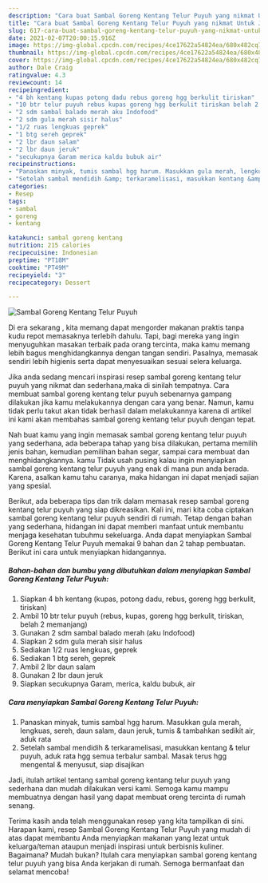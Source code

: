 ```yaml
---
description: "Cara buat Sambal Goreng Kentang Telur Puyuh yang nikmat Untuk Jualan"
title: "Cara buat Sambal Goreng Kentang Telur Puyuh yang nikmat Untuk Jualan"
slug: 617-cara-buat-sambal-goreng-kentang-telur-puyuh-yang-nikmat-untuk-jualan
date: 2021-02-07T20:00:15.916Z
image: https://img-global.cpcdn.com/recipes/4ce17622a54824ea/680x482cq70/sambal-goreng-kentang-telur-puyuh-foto-resep-utama.jpg
thumbnail: https://img-global.cpcdn.com/recipes/4ce17622a54824ea/680x482cq70/sambal-goreng-kentang-telur-puyuh-foto-resep-utama.jpg
cover: https://img-global.cpcdn.com/recipes/4ce17622a54824ea/680x482cq70/sambal-goreng-kentang-telur-puyuh-foto-resep-utama.jpg
author: Dale Craig
ratingvalue: 4.3
reviewcount: 14
recipeingredient:
- "4 bh kentang kupas potong dadu rebus goreng hgg berkulit tiriskan"
- "10 btr telur puyuh rebus kupas goreng hgg berkulit tiriskan belah 2 memanjang"
- "2 sdm sambal balado merah aku Indofood"
- "2 sdm gula merah sisir halus"
- "1/2 ruas lengkuas geprek"
- "1 btg sereh geprek"
- "2 lbr daun salam"
- "2 lbr daun jeruk"
- "secukupnya Garam merica kaldu bubuk air"
recipeinstructions:
- "Panaskan minyak, tumis sambal hgg harum. Masukkan gula merah, lengkuas, sereh, daun salam, daun jeruk, tumis &amp; tambahkan sedikit air, aduk rata"
- "Setelah sambal mendidih &amp; terkaramelisasi, masukkan kentang &amp; telur puyuh, aduk rata hgg semua terbalur sambal. Masak terus hgg mengental &amp; menyusut, siap disajikan"
categories:
- Resep
tags:
- sambal
- goreng
- kentang

katakunci: sambal goreng kentang 
nutrition: 215 calories
recipecuisine: Indonesian
preptime: "PT18M"
cooktime: "PT49M"
recipeyield: "3"
recipecategory: Dessert

---
```



![Sambal Goreng Kentang Telur Puyuh](https://img-global.cpcdn.com/recipes/4ce17622a54824ea/680x482cq70/sambal-goreng-kentang-telur-puyuh-foto-resep-utama.jpg)

Di era  sekarang , kita memang dapat mengorder makanan praktis tanpa kudu repot memasaknya terlebih dahulu. Tapi, bagi mereka yang ingin menyuguhkan masakan terbaik pada orang tercinta, maka kamu memang lebih bagus menghidangkannya dengan tangan sendiri. Pasalnya, memasak sendiri lebih higienis serta dapat menyesuaikan sesuai selera keluarga.

Jika anda sedang mencari inspirasi resep sambal goreng kentang telur puyuh yang nikmat dan sederhana,maka di sinilah tempatnya. Cara membuat sambal goreng kentang telur puyuh  sebenarnya gampang dilakukan jika kamu melakukannya dengan cara yang benar. Namun, kamu tidak perlu takut akan tidak berhasil dalam melakukannya 
karena di artikel ini kami akan membahas sambal goreng kentang telur puyuh dengan tepat.  



Nah buat kamu yang ingin memasak sambal goreng kentang telur puyuh yang sederhana, ada beberapa tahap yang bisa dilakukan, pertama memilih jenis bahan, kemudian pemilihan bahan segar, sampai cara membuat dan menghidangkannya. kamu Tidak usah pusing kalau ingin menyiapkan sambal goreng kentang telur puyuh yang enak di mana pun anda berada. Karena, asalkan kamu  tahu caranya, maka hidangan ini dapat menjadi sajian yang spesial.

Berikut, ada beberapa tips dan trik dalam memasak resep sambal goreng kentang telur puyuh yang siap dikreasikan. Kali ini, mari kita coba ciptakan sambal goreng kentang telur puyuh sendiri di rumah. Tetap dengan bahan yang sederhana, hidangan ini dapat memberi manfaat untuk membantu menjaga kesehatan tubuhmu sekeluarga. Anda dapat menyiapkan Sambal Goreng Kentang Telur Puyuh memakai 9 bahan dan 2 tahap pembuatan. Berikut ini cara untuk menyiapkan hidangannya.

<!--inarticleads1-->

##### Bahan-bahan dan bumbu yang dibutuhkan dalam menyiapkan Sambal Goreng Kentang Telur Puyuh:

1. Siapkan 4 bh kentang (kupas, potong dadu, rebus, goreng hgg berkulit, tiriskan)
1. Ambil 10 btr telur puyuh (rebus, kupas, goreng hgg berkulit, tiriskan, belah 2 memanjang)
1. Gunakan 2 sdm sambal balado merah (aku Indofood)
1. Siapkan 2 sdm gula merah sisir halus
1. Sediakan 1/2 ruas lengkuas, geprek
1. Sediakan 1 btg sereh, geprek
1. Ambil 2 lbr daun salam
1. Gunakan 2 lbr daun jeruk
1. Siapkan secukupnya Garam, merica, kaldu bubuk, air




<!--inarticleads2-->

##### Cara menyiapkan Sambal Goreng Kentang Telur Puyuh:

1. Panaskan minyak, tumis sambal hgg harum. Masukkan gula merah, lengkuas, sereh, daun salam, daun jeruk, tumis &amp; tambahkan sedikit air, aduk rata
1. Setelah sambal mendidih &amp; terkaramelisasi, masukkan kentang &amp; telur puyuh, aduk rata hgg semua terbalur sambal. Masak terus hgg mengental &amp; menyusut, siap disajikan




Jadi, itulah artikel tentang  sambal goreng kentang telur puyuh  yang sederhana dan mudah dilakukan versi kami. Semoga kamu mampu membuatnya dengan hasil yang dapat membuat oreng tercinta di rumah senang. 

Terima kasih anda telah menggunakan resep yang kita tampilkan di sini. Harapan kami, resep  Sambal Goreng Kentang Telur Puyuh yang mudah di atas dapat membantu Anda menyiapkan makanan yang lezat untuk keluarga/teman ataupun menjadi inspirasi untuk berbisnis kuliner. Bagaimana? Mudah bukan? Itulah cara menyiapkan sambal goreng kentang telur puyuh yang bisa Anda kerjakan di rumah. Semoga bermanfaat dan selamat mencoba!

